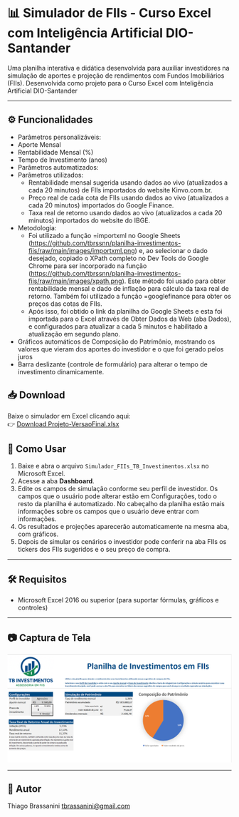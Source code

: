 # 📊 Simulador de FIIs - Curso Excel com Inteligência Artificial DIO-Santander

Uma planilha interativa e didática desenvolvida para auxiliar investidores na simulação de aportes e projeção de rendimentos com Fundos Imobiliários (FIIs).
Desenvolvida como projeto para o Curso Excel com Inteligência Artificial DIO-Santander

---

## ⚙️ Funcionalidades

-  Parâmetros personalizáveis:
  - Aporte Mensal
  - Rentabilidade Mensal (%)
  - Tempo de Investimento (anos)
-  Parâmetros automatizados:
  - Parâmetros utilizados:
      - Rentabilidade mensal sugerida usando dados ao vivo (atualizados a cada 20 minutos) de FIIs importados do website Kinvo.com.br.
      - Preço real de cada cota de FIIs usando dados ao vivo (atualizados a cada 20 minutos) importados do Google Finance.
      - Taxa real de retorno usando dados ao vivo (atualizados a cada 20 minutos) importados do website do IBGE.
  - Metodologia:
      - Foi utilizado a função =importxml no Google Sheets (https://github.com/tbrssnn/planilha-investimentos-fiis/raw/main/images/importxml.png) e, ao selecionar o dado desejado, copiado o XPath completo no Dev Tools do Google Chrome para ser incorporado na função (https://github.com/tbrssnn/planilha-investimentos-fiis/raw/main/images/xpath.png). Este método foi usado para obter rentabilidade mensal e dado de inflação para cálculo da taxa real de retorno. Também foi utilizado a função =googlefinance para obter os preços das cotas de FIIs.
      - Após isso, foi obtido o link da planilha do Google Sheets e esta foi importada para o Excel através de Obter Dados da Web (aba Dados), e configurados para atualizar a cada 5 minutos e habilitado a atualização em segundo plano.
- Gráficos automáticos de Composição do Patrimônio, mostrando os valores que vieram dos aportes do investidor e o que foi gerado pelos juros
- Barra deslizante (controle de formulário) para alterar o tempo de investimento dinamicamente.

## 📥 Download

Baixe o simulador em Excel clicando aqui:  
👉 [Download Projeto-VersaoFinal.xlsx](https://github.com/tbrssnn/planilha-investimentos-fiis/raw/main/files/Projeto-VersaoFinal.xlsx)


## 🧾 Como Usar

1. Baixe e abra o arquivo `Simulador_FIIs_TB_Investimentos.xlsx` no Microsoft Excel.
2. Acesse a aba **Dashboard**.
3. Edite os campos de simulação conforme seu perfil de investidor. Os campos que o usuário pode alterar estão em Configurações, todo o resto da planilha é automatizado. No cabeçalho da planilha estão mais informações sobre os campos que o usuário deve entrar com informações.
4. Os resultados e projeções aparecerão automaticamente na mesma aba, com gráficos.
5. Depois de simular os cenários o investidor pode conferir na aba FIIs os tickers dos FIIs sugeridos e o seu preço de compra.

---

## 🛠️ Requisitos

- Microsoft Excel 2016 ou superior (para suportar fórmulas, gráficos e controles)


---

## 📷 Captura de Tela 

![Exemplo da planilha](images/planilha.png)

---




## 🧠 Autor

Thiago Brassanini
tbrassanini@gmail.com
